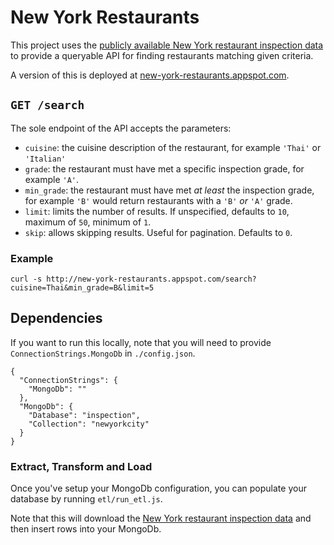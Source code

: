 # New York Restaurants

This project uses the [publicly available New York restaurant inspection data][nyc-restaurants-csv] to provide a queryable API for finding restaurants matching given criteria.

A version of this is deployed at [new-york-restaurants.appspot.com][production-url].

## `GET /search`

The sole endpoint of the API accepts the parameters:

* `cuisine`: the cuisine description of the restaurant, for example `'Thai'` or `'Italian'`
* `grade`: the restaurant must have met a specific inspection grade, for example `'A'`.
* `min_grade`: the restaurant must have met _at least_ the inspection grade, for example `'B'` would return restaurants with a `'B'` _or_ `'A'` grade.
* `limit`: limits the number of results. If unspecified, defaults to `10`, maximum of `50`, minimum of `1`.
* `skip`: allows skipping results. Useful for pagination. Defaults to `0`.

### Example

```
curl -s http://new-york-restaurants.appspot.com/search?cuisine=Thai&min_grade=B&limit=5
```

## Dependencies

If you want to run this locally, note that you will need to provide `ConnectionStrings.MongoDb` in `./config.json`.

```
{
  "ConnectionStrings": {
    "MongoDb": ""
  },
  "MongoDb": {
    "Database": "inspection",
    "Collection": "newyorkcity"
  }
}
```

### Extract, Transform and Load

Once you've setup your MongoDb configuration, you can populate your database by running `etl/run_etl.js`.

Note that this will download the [New York restaurant inspection data][nyc-restaurants-csv] and then insert rows into your MongoDb.

[nyc-restaurants-csv]: https://data.cityofnewyork.us/api/views/43nn-pn8j/rows.csv?accessType=DOWNLOAD "City of New York Restaurant Inspections (~158MB)"
[production-url]: http://new-york-restaurants.appspot.com "New York Restaurants API"
